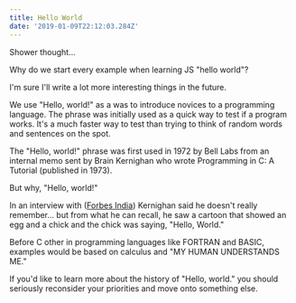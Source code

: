 ```yaml
---
title: Hello World
date: '2019-01-09T22:12:03.284Z'
---
```


Shower thought...

Why do we start every example when learning JS "hello world"?

I'm sure I'll write a lot more interesting things in the future.

We use "Hello, world!" as a was to introduce novices to a programming language. The phrase was initially used as a quick way to test if a program works. It's a much faster way to test than trying to think of random words and sentences on the spot.

The "Hello, world!" phrase was first used in 1972 by Bell Labs from an internal memo sent by Brain Kernighan who wrote Programming in C:  A Tutorial (published in 1973).

But why, "Hello, world!"

In an interview with ([Forbes India](http://www.forbesindia.com/interview/special/brian-kernighan-no-one-thought-c-would-become-so-big/29982/1#ixzz20uGsw1jH)) Kernighan said he doesn't really remember... but from what he can recall, he saw a cartoon that showed an egg and a chick and the chick was saying, "Hello, World."

Before C other in programming languages like FORTRAN and BASIC, examples would be based on calculus and "MY HUMAN UNDERSTANDS ME."

If you'd like to learn more about the history of "Hello, world." you should seriously reconsider your priorities and move onto something else.
